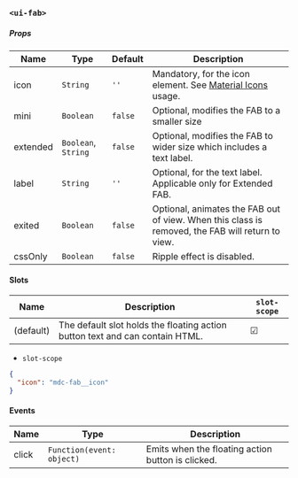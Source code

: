 ### `<ui-fab>`

##### Props

| Name     | Type                | Default | Description                                                                                      |
| -------- | ------------------- | ------- | ------------------------------------------------------------------------------------------------ |
| icon     | `String`            | `''`    | Mandatory, for the icon element. See [Material Icons](/#/icons) usage.                           |
| mini     | `Boolean`           | `false` | Optional, modifies the FAB to a smaller size                                                     |
| extended | `Boolean`, `String` | `false` | Optional, modifies the FAB to wider size which includes a text label.                            |
| label    | `String`            | `''`    | Optional, for the text label. Applicable only for Extended FAB.                                  |
| exited   | `Boolean`           | `false` | Optional, animates the FAB out of view. When this class is removed, the FAB will return to view. |
| cssOnly  | `Boolean`           | `false` | Ripple effect is disabled.                                                                       |

#### Slots

| Name      | Description                                                                  | `slot-scope` |
| --------- | ---------------------------------------------------------------------------- | ------------ |
| (default) | The default slot holds the floating action button text and can contain HTML. | ☑            |

- `slot-scope`

```json
{
  "icon": "mdc-fab__icon"
}
```

#### Events

| Name  | Type                      | Description                                       |
| ----- | ------------------------- | ------------------------------------------------- |
| click | `Function(event: object)` | Emits when the floating action button is clicked. |

